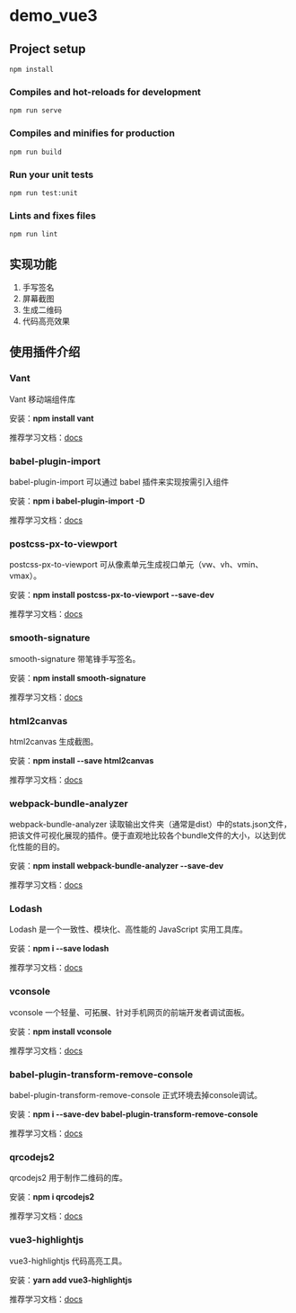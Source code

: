 # demo_vue3

## Project setup

```
npm install
```

### Compiles and hot-reloads for development

```
npm run serve
```

### Compiles and minifies for production

```
npm run build
```

### Run your unit tests

```
npm run test:unit
```

### Lints and fixes files

```
npm run lint
```

## 实现功能

1. 手写签名
2. 屏幕截图
3. 生成二维码
4. 代码高亮效果

## 使用插件介绍

### Vant

Vant 移动端组件库

安装：**npm install vant**

推荐学习文档：[docs](https://youzan.github.io/vant/#/zh-CN/home)

### babel-plugin-import

babel-plugin-import  可以通过 babel 插件来实现按需引入组件

安装：**npm i babel-plugin-import -D**

推荐学习文档：[docs](https://github.com/umijs/babel-plugin-import)

### postcss-px-to-viewport

postcss-px-to-viewport 可从像素单元生成视口单元（vw、vh、vmin、vmax）。

安装：**npm install postcss-px-to-viewport --save-dev**

推荐学习文档：[docs](https://npmmirror.com/package/postcss-px-to-viewport)

### smooth-signature

smooth-signature 带笔锋手写签名。

安装：**npm install smooth-signature**

推荐学习文档：[docs](https://github.com/linjc/smooth-signature)

### html2canvas

html2canvas 生成截图。

安装：**npm install --save html2canvas**

推荐学习文档：[docs](http://html2canvas.hertzen.com/)

### webpack-bundle-analyzer

webpack-bundle-analyzer 读取输出文件夹（通常是dist）中的stats.json文件，把该文件可视化展现的插件。便于直观地比较各个bundle文件的大小，以达到优化性能的目的。

安装：**npm install webpack-bundle-analyzer --save-dev**

推荐学习文档：[docs](https://www.npmjs.com/package/webpack-bundle-analyzer)

### Lodash

Lodash 是一个一致性、模块化、高性能的 JavaScript 实用工具库。

安装：**npm i --save lodash**

推荐学习文档：[docs](https://www.lodashjs.com/)

### vconsole

vconsole 一个轻量、可拓展、针对手机网页的前端开发者调试面板。

安装：**npm install vconsole**

推荐学习文档：[docs](https://github.com/Tencent/vConsole/blob/dev/README_CN.md)

### babel-plugin-transform-remove-console

babel-plugin-transform-remove-console 正式环境去掉console调试。

安装：**npm i --save-dev babel-plugin-transform-remove-console**

推荐学习文档：[docs](https://blog.csdn.net/weixin_42301962/article/details/110185965)

### qrcodejs2

qrcodejs2 用于制作二维码的库。

安装：**npm i qrcodejs2**

推荐学习文档：[docs](https://www.npmjs.com/package/qrcodejs2)

### vue3-highlightjs

vue3-highlightjs 代码高亮工具。

安装：**yarn add vue3-highlightjs**

推荐学习文档：[docs](https://www.npmjs.com/package/vue3-highlightjs?activeTab=dependencies)